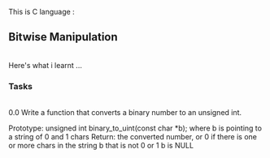 This is C language :
</br>
<h2>Bitwise Manipulation</h2></br>
Here's what i learnt ...
<h3>Tasks</h3></br>
0.0 
Write a function that converts a binary number to an unsigned int.

Prototype: unsigned int binary_to_uint(const char *b);
where b is pointing to a string of 0 and 1 chars
Return: the converted number, or 0 if
there is one or more chars in the string b that is not 0 or 1
b is NULL</br>